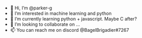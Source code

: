 - 👋 Hi, I’m @parker-g
- 👀 I’m interested in machine learning and python
- 🌱 I’m currently learning python + javascript. Maybe C after?
- 💞️ I’m looking to collaborate on ...
- 📫 You can reach me on discord @BagelBrigadier#7267

<!---
parker-g/parker-g is a ✨ special ✨ repository because its `README.md` (this file) appears on your GitHub profile.
You can click the Preview link to take a look at your changes.
--->

